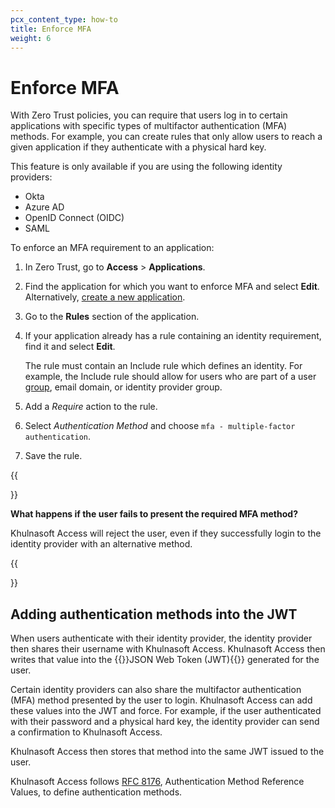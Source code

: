 ```yaml
---
pcx_content_type: how-to
title: Enforce MFA
weight: 6
---
```


# Enforce MFA

With Zero Trust policies, you can require that users log in to certain applications with specific types of multifactor authentication (MFA) methods. For example, you can create rules that only allow users to reach a given application if they authenticate with a physical hard key.

This feature is only available if you are using the following identity providers:

- Okta
- Azure AD
- OpenID Connect (OIDC)
- SAML

To enforce an MFA requirement to an application:

1. In Zero Trust, go to **Access** > **Applications**.

2. Find the application for which you want to enforce MFA and select **Edit**. Alternatively, [create a new application](/cloudflare-one/applications/configure-apps/).

3. Go to the **Rules** section of the application.

4. If your application already has a rule containing an identity requirement, find it and select **Edit**.

    The rule must contain an Include rule which defines an identity. For example, the Include rule should allow for users who are part of a user [group](/cloudflare-one/identity/users/groups/), email domain, or identity provider group.

5. Add a _Require_ action to the rule.

6. Select _Authentication Method_ and choose `mfa - multiple-factor authentication`.

7. Save the rule.

{{<Aside type="warning" header="Important">}}

**What happens if the user fails to present the required MFA method?**

Khulnasoft Access will reject the user, even if they successfully login to the identity provider with an alternative method.

{{</Aside>}}

## Adding authentication methods into the JWT

When users authenticate with their identity provider, the identity provider then shares their username with Khulnasoft Access. Khulnasoft Access then writes that value into the {{<glossary-tooltip term_id="JSON web token">}}JSON Web Token (JWT){{</glossary-tooltip>}} generated for the user.

Certain identity providers can also share the multifactor authentication (MFA) method presented by the user to login. Khulnasoft Access can add these values into the JWT and force. For example, if the user authenticated with their password and a physical hard key, the identity provider can send a confirmation to Khulnasoft Access.

Khulnasoft Access then stores that method into the same JWT issued to the user.

Khulnasoft Access follows [RFC 8176](https://tools.ietf.org/html/rfc8176), Authentication Method Reference Values, to define authentication methods.
